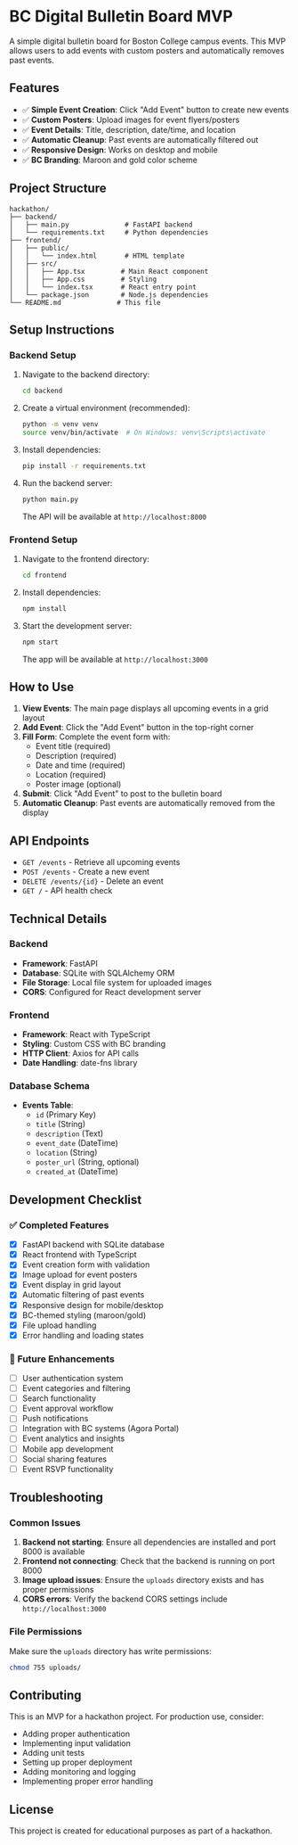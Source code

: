 # BC Digital Bulletin Board MVP

A simple digital bulletin board for Boston College campus events. This MVP allows users to add events with custom posters and automatically removes past events.

## Features

- ✅ **Simple Event Creation**: Click "Add Event" button to create new events
- ✅ **Custom Posters**: Upload images for event flyers/posters
- ✅ **Event Details**: Title, description, date/time, and location
- ✅ **Automatic Cleanup**: Past events are automatically filtered out
- ✅ **Responsive Design**: Works on desktop and mobile
- ✅ **BC Branding**: Maroon and gold color scheme

## Project Structure

```
hackathon/
├── backend/
│   ├── main.py              # FastAPI backend
│   └── requirements.txt     # Python dependencies
├── frontend/
│   ├── public/
│   │   └── index.html       # HTML template
│   ├── src/
│   │   ├── App.tsx         # Main React component
│   │   ├── App.css         # Styling
│   │   └── index.tsx       # React entry point
│   └── package.json        # Node.js dependencies
└── README.md              # This file
```

## Setup Instructions

### Backend Setup

1. Navigate to the backend directory:
   ```bash
   cd backend
   ```

2. Create a virtual environment (recommended):
   ```bash
   python -m venv venv
   source venv/bin/activate  # On Windows: venv\Scripts\activate
   ```

3. Install dependencies:
   ```bash
   pip install -r requirements.txt
   ```

4. Run the backend server:
   ```bash
   python main.py
   ```

   The API will be available at `http://localhost:8000`

### Frontend Setup

1. Navigate to the frontend directory:
   ```bash
   cd frontend
   ```

2. Install dependencies:
   ```bash
   npm install
   ```

3. Start the development server:
   ```bash
   npm start
   ```

   The app will be available at `http://localhost:3000`

## How to Use

1. **View Events**: The main page displays all upcoming events in a grid layout
2. **Add Event**: Click the "Add Event" button in the top-right corner
3. **Fill Form**: Complete the event form with:
   - Event title (required)
   - Description (required)
   - Date and time (required)
   - Location (required)
   - Poster image (optional)
4. **Submit**: Click "Add Event" to post to the bulletin board
5. **Automatic Cleanup**: Past events are automatically removed from the display

## API Endpoints

- `GET /events` - Retrieve all upcoming events
- `POST /events` - Create a new event
- `DELETE /events/{id}` - Delete an event
- `GET /` - API health check

## Technical Details

### Backend
- **Framework**: FastAPI
- **Database**: SQLite with SQLAlchemy ORM
- **File Storage**: Local file system for uploaded images
- **CORS**: Configured for React development server

### Frontend
- **Framework**: React with TypeScript
- **Styling**: Custom CSS with BC branding
- **HTTP Client**: Axios for API calls
- **Date Handling**: date-fns library

### Database Schema
- **Events Table**:
  - `id` (Primary Key)
  - `title` (String)
  - `description` (Text)
  - `event_date` (DateTime)
  - `location` (String)
  - `poster_url` (String, optional)
  - `created_at` (DateTime)

## Development Checklist

### ✅ Completed Features
- [x] FastAPI backend with SQLite database
- [x] React frontend with TypeScript
- [x] Event creation form with validation
- [x] Image upload for event posters
- [x] Event display in grid layout
- [x] Automatic filtering of past events
- [x] Responsive design for mobile/desktop
- [x] BC-themed styling (maroon/gold)
- [x] File upload handling
- [x] Error handling and loading states

### 🔄 Future Enhancements
- [ ] User authentication system
- [ ] Event categories and filtering
- [ ] Search functionality
- [ ] Event approval workflow
- [ ] Push notifications
- [ ] Integration with BC systems (Agora Portal)
- [ ] Event analytics and insights
- [ ] Mobile app development
- [ ] Social sharing features
- [ ] Event RSVP functionality

## Troubleshooting

### Common Issues

1. **Backend not starting**: Ensure all dependencies are installed and port 8000 is available
2. **Frontend not connecting**: Check that the backend is running on port 8000
3. **Image upload issues**: Ensure the `uploads` directory exists and has proper permissions
4. **CORS errors**: Verify the backend CORS settings include `http://localhost:3000`

### File Permissions
Make sure the `uploads` directory has write permissions:
```bash
chmod 755 uploads/
```

## Contributing

This is an MVP for a hackathon project. For production use, consider:
- Adding proper authentication
- Implementing input validation
- Adding unit tests
- Setting up proper deployment
- Adding monitoring and logging
- Implementing proper error handling

## License

This project is created for educational purposes as part of a hackathon.
